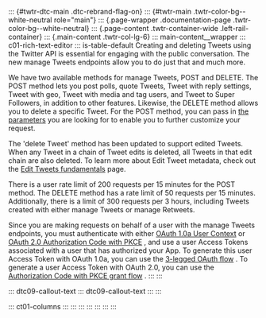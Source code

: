 ::: {#twtr-dtc-main .dtc-rebrand-flag-on}
::: {#twtr-main .twtr-color-bg--white-neutral role="main"}
::: {.page-wrapper .documentation-page .twtr-color-bg--white-neutral}
::: {.page-content .twtr-container-wide .left-rail-container}
::: {.main-content .twtr-col-lg-6}
::: main-content__wrapper
::: c01-rich-text-editor
::: is-table-default
Creating and deleting Tweets using the Twitter API is essential for
engaging with the public conversation. The new manage Tweets endpoints
allow you to do just that and much more.

We have two available methods for manage Tweets, POST and DELETE. The
POST method lets you post polls, quote Tweets, Tweet with reply
settings, Tweet with geo, Tweet with media and tag users, and Tweet to
Super Followers, in addition to other features. Likewise, the DELETE
method allows you to delete a specific Tweet. For the POST method, you
can pass in [the
parameters](https://developer.twitter.com/en/docs/twitter-api/tweets/manage-tweets/api-reference)
you are looking for to enable you to further customize your request.

The \'delete Tweet\' method has been updated to support edited Tweets.
When any Tweet in a chain of Tweet edits is deleted, all Tweets in that
edit chain are also deleted. To learn more about Edit Tweet metadata,
check out the [Edit Tweets
fundamentals](https://developer.twitter.com/content/developer-twitter/en/docs/twitter-api/edit-tweets)
page.

There is a user rate limit of 200 requests per 15 minutes for the POST
method. The DELETE method has a rate limit of 50 requests per 15
minutes. Additionally, there is a limit of 300 requests per 3 hours,
including Tweets created with either manage Tweets or manage Retweets.

Since you are making requests on behalf of a user with the manage Tweets
endpoints, you must authenticate with either [OAuth 1.0a User
Context](/en/docs/authentication/oauth-1-0a) or [OAuth 2.0 Authorization
Code with PKCE](/en/docs/authentication/oauth-2-0/authorization-code) ,
and use a user Access Tokens associated with a user that has authorized
your App. To generate this user Access Token with OAuth 1.0a, you can
use the [3-legged OAuth
flow](/en/docs/authentication/oauth-2-0/bearer-tokens) . To generate a
user Access Token with OAuth 2.0, you can use the [Authorization Code
with PKCE grant
flow](/en/docs/authentication/oauth-2-0/user-access-token) .
:::
:::

::: dtc09-callout-text
::: dtc09-callout-text
:::
:::

::: ct01-columns
:::
:::
:::
:::
:::
:::
:::
